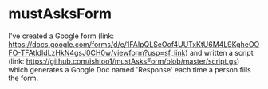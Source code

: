 # mustAsksForm
I've created a Google form (link: https://docs.google.com/forms/d/e/1FAIpQLSeOof4UUTxKtU6M4L9KgheOOFO-TFAtldIdLzHkN4gsJ0CH0w/viewform?usp=sf_link) and written a script (link: https://github.com/ishtoo1/mustAsksForm/blob/master/script.gs) which generates a Google Doc named 'Response' each time a person fills the form.
